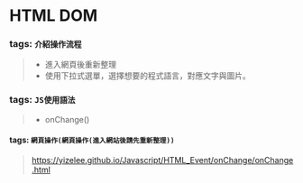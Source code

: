 # HTML DOM
### tags: `介紹操作流程`  
> * 進入網頁後重新整理
> * 使用下拉式選單，選擇想要的程式語言，對應文字與圖片。
### tags: `JS使用語法`
>* onChange()
#### tags: `網頁操作(網頁操作(進入網站後請先重新整理))`
>https://yizelee.github.io/Javascript/HTML_Event/onChange/onChange.html
